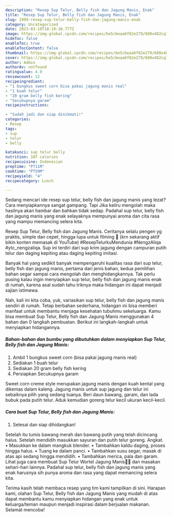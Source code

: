 ```yaml
---
description: "Resep Sup Telur, Belly fish dan Jagung Manis, Enak"
title: "Resep Sup Telur, Belly fish dan Jagung Manis, Enak"
slug: 1999-resep-sup-telur-belly-fish-dan-jagung-manis-enak
category: Uncategorized
date: 2023-03-10T18:19:10.777Z
image: https://img-global.cpcdn.com/recipes/be5cbeaa6f82e279/680x482cq70/sup-telur-belly-fish-dan-jagung-manis-foto-resep-utama.jpg
hideToc: false
enableToc: true
enableTocContent: false
thumbnail: https://img-global.cpcdn.com/recipes/be5cbeaa6f82e279/680x482cq70/sup-telur-belly-fish-dan-jagung-manis-foto-resep-utama.jpg
cover: https://img-global.cpcdn.com/recipes/be5cbeaa6f82e279/680x482cq70/sup-telur-belly-fish-dan-jagung-manis-foto-resep-utama.jpg
author: Admin
authorAv: notfound
ratingvalue: 4.9
reviewcount: 12
recipeingredient:
- "1 bungkus sweet corn bisa pakai jagung manis real"
- "1 buah telur"
- "20 gram belly fish kering"
- "Secukupnya garam"
recipeinstructions:

- "Sudah jadi dan siap dinikmati!"
categories:
- Resep
tags:
- sup
- telur
- belly

katakunci: sup telur belly 
nutrition: 107 calories
recipecuisine: Indonesian
preptime: "PT11M"
cooktime: "PT59M"
recipeyield: "4"
recipecategory: Lunch

---
```



Sedang mencari ide resep sup telur, belly fish dan jagung manis yang lezat? Cara menyiapkannya sangat gampang. Tapi Jika keliru mengolah maka hasilnya akan hambar dan bahkan tidak sedap. Padahal sup telur, belly fish dan jagung manis yang enak selayaknya mempunyai aroma dan cita rasa yang mampu memancing selera kita.


Resep Sup Telur, Belly fish dan Jagung Manis. Ceritanya selalu pengen yg praktis, simple dan cepet, hingga lupa untuk filming 🤣 (krn sekarang aktif bikin konten memasak di YouTube) #ResepTelurkuMendunia #NengzAliqa #ytc_nengzaliqa. Sup ini terdiri dari sup krim jagung dengan campuran putih telur dan daging kepiting atau daging kepiting imitasi.

Banyak hal yang sedikit banyak mempengaruhi kualitas rasa dari sup telur, belly fish dan jagung manis, pertama dari jenis bahan, kedua pemilihan bahan segar sampai cara mengolah dan menghidangkannya. Tak perlu pusing kalau ingin menyiapkan sup telur, belly fish dan jagung manis enak di rumah, karena asal sudah tahu triknya maka hidangan ini dapat menjadi sajian istimewa.


Nah, kali ini kita coba, yuk, variasikan sup telur, belly fish dan jagung manis sendiri di rumah. Tetap berbahan sederhana, hidangan ini bisa memberi manfaat untuk membantu menjaga kesehatan tubuhmu sekeluarga. Kamu bisa membuat Sup Telur, Belly fish dan Jagung Manis menggunakan 4 bahan dan 0 langkah pembuatan. Berikut ini langkah-langkah untuk menyiapkan hidangannya.

<!--inarticleads1-->

##### Bahan-bahan dan bumbu yang dibutuhkan dalam menyiapkan Sup Telur, Belly fish dan Jagung Manis:

1. Ambil 1 bungkus sweet corn (bisa pakai jagung manis real)
1. Sediakan 1 buah telur
1. Sediakan 20 gram belly fish kering
1. Persiapkan Secukupnya garam


Sweet corn creme style merupakan jagung manis dengan kuah kental yang dikemas dalam kaleng. Jagung manis untuk sup jagung dan telur ini sebaiknya pilih yang sedang tuanya. Beri daun bawang, garam, dan lada bubuk pada putih telur. Aduk kemudian goreng telur kecil ukuran kecil-kecil. 

<!--inarticleads2-->

##### Cara buat Sup Telur, Belly fish dan Jagung Manis:


1. Selesai dan siap dihidangkan!

Setelah itu tumis bawang merah dan bawang putih yang telah dicincang halus. Setelah mendidih masukkan sayuran dan putih telur goreng. Angkat. • Masukkan ke dalam mangkuk blender. • Tambahkan kaldu daging, proses hingga halus. • Tuang ke dalam panci. • Tambahkan susu segar, masak di atas api sedang hingga mendidih. • Tambahkan merica, pala dan garam. Lihat juga cara membuat Sup Telur Wortel Jagung Manis🥕🌽 dan masakan sehari-hari lainnya. Padahal sup telur, belly fish dan jagung manis yang enak harusnya sih punya aroma dan rasa yang dapat memancing selera kita. 

Terima kasih telah membaca resep yang tim kami tampilkan di sini. Harapan kami, olahan Sup Telur, Belly fish dan Jagung Manis yang mudah di atas dapat membantu kamu menyiapkan hidangan yang enak untuk keluarga/teman maupun menjadi inspirasi dalam berjualan makanan. Selamat mencoba!
